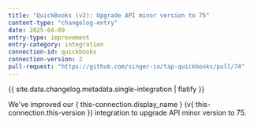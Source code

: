 ```yaml
---
title: "QuickBooks (v2): Upgrade API minor version to 75"
content-type: "changelog-entry"
date: 2025-04-09
entry-type: improvement
entry-category: integration
connection-id: quickbooks
connection-version: 2
pull-request: "https://github.com/singer-io/tap-quickbooks/pull/74"
---
```

{{ site.data.changelog.metadata.single-integration | flatify }}

We've improved our { this-connection.display_name } (v{ this-connection.this-version }) integration to upgrade API minor version to 75.